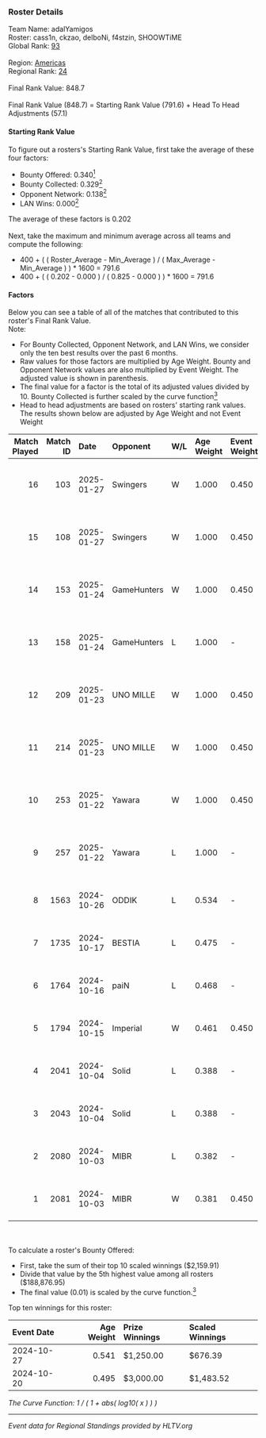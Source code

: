 ### Roster Details<br />
Team Name: adalYamigos<br />
Roster: cass1n, ckzao, delboNi, f4stzin, SHOOWTiME<br />
Global Rank: [93](../../standings_global_2025_02_03.md)<br />
<br />
Region: [Americas]( ../../standings_americas_2025_02_03.md)<br />
Regional Rank: [24]( ../../standings_americas_2025_02_03.md)<br />
<br />
Final Rank Value:  848.7<br />
<br />
Final Rank Value (848.7) = Starting Rank Value (791.6) + Head To Head Adjustments (57.1)<br />

#### Starting Rank Value<br />
To figure out a rosters's Starting Rank Value, first take the average of these four factors:<br />
- Bounty Offered: 0.340[<sup>1</sup>](#table2)
- Bounty Collected: 0.329[<sup>2</sup>](#table1)
- Opponent Network: 0.138[<sup>2</sup>](#table1)
- LAN Wins: 0.000[<sup>2</sup>](#table1)

The average of these factors is 0.202<br />
<br />
Next, take the maximum and minimum average across all teams and compute the following:<br />
- 400 + ( ( Roster_Average - Min_Average ) / ( Max_Average - Min_Average ) ) * 1600 = 791.6
- 400 + ( ( 0.202 - 0.000 ) / ( 0.825 - 0.000 ) ) * 1600 = 791.6


#### Factors<br />
Below you can see a table of all of the matches that contributed to this roster's Final Rank Value.<br />
Note:<br />

- For Bounty Collected, Opponent Network, and LAN Wins, we consider only the ten best results over the past 6 months.
- Raw values for those factors are multiplied by Age Weight. Bounty and Opponent Network values are also multiplied by Event Weight. The adjusted value is shown in parenthesis.
- The final value for a factor is the total of its adjusted values divided by 10. Bounty Collected is further scaled by the curve function[<sup>3</sup>](#curveFunction)
- Head to head adjustments are based on rosters' starting rank values. The results shown below are adjusted by Age Weight and not Event Weight
<span id="table1"></span><br />


| Match Played | Match ID | Date       | Opponent    | W/L | Age Weight | Event Weight | Bounty Collected | Opponent Network | LAN Wins  | H2H Adj. | Roster                                     |
| -: | -: | :- | :- | :- | :- | :- | :- | :- | :- | -: | :- |
|           16 |      103 | 2025-01-27 | Swingers    | W   | 1.000      | 0.450        | 0.003 (0.001)    | 0.371 (0.167)    | 0 (0.000) |    15.34 | cass1n, ckzao, delboNi, f4stzin, SHOOWTiME |
|           15 |      108 | 2025-01-27 | Swingers    | W   | 1.000      | 0.450        | 0.003 (0.001)    | 0.371 (0.167)    | 0 (0.000) |    16.75 | cass1n, ckzao, delboNi, f4stzin, SHOOWTiME |
|           14 |      153 | 2025-01-24 | GameHunters | W   | 1.000      | 0.450        | 0.002 (0.001)    | 0.464 (0.209)    | 0 (0.000) |    12.62 | cass1n, ckzao, delboNi, f4stzin, SHOOWTiME |
|           13 |      158 | 2025-01-24 | GameHunters | L   | 1.000      | -            | -                | -                | -         |   -19.16 | cass1n, ckzao, delboNi, f4stzin, SHOOWTiME |
|           12 |      209 | 2025-01-23 | UNO MILLE   | W   | 1.000      | 0.450        | 0.016 (0.007)    | 0.519 (0.234)    | 0 (0.000) |    15.08 | cass1n, ckzao, delboNi, f4stzin, SHOOWTiME |
|           11 |      214 | 2025-01-23 | UNO MILLE   | W   | 1.000      | 0.450        | 0.016 (0.007)    | 0.519 (0.234)    | 0 (0.000) |    16.48 | cass1n, ckzao, delboNi, f4stzin, SHOOWTiME |
|           10 |      253 | 2025-01-22 | Yawara      | W   | 1.000      | 0.450        | 0.005 (0.002)    | 0.399 (0.180)    | 0 (0.000) |    12.64 | cass1n, ckzao, delboNi, f4stzin, SHOOWTiME |
|            9 |      257 | 2025-01-22 | Yawara      | L   | 1.000      | -            | -                | -                | -         |   -19.14 | cass1n, ckzao, delboNi, f4stzin, SHOOWTiME |
|            8 |     1563 | 2024-10-26 | ODDIK       | L   | 0.534      | -            | -                | -                | -         |    -6.37 | cass1n, delboNi, f4stzin, iDk, pesadelo    |
|            7 |     1735 | 2024-10-17 | BESTIA      | L   | 0.475      | -            | -                | -                | -         |    -2.71 | cass1n, delboNi, f4stzin, iDk, shz         |
|            6 |     1764 | 2024-10-16 | paiN        | L   | 0.468      | -            | -                | -                | -         |    -0.43 | cass1n, delboNi, f4stzin, iDk, shz         |
|            5 |     1794 | 2024-10-15 | Imperial    | W   | 0.461      | 0.450        | 0.158 (0.033)    | 0.395 (0.082)    | 0 (0.000) |    12.41 | cass1n, delboNi, f4stzin, iDk, shz         |
|            4 |     2041 | 2024-10-04 | Solid       | L   | 0.388      | -            | -                | -                | -         |    -3.86 | cass1n, delboNi, f4stzin, iDk, shz         |
|            3 |     2043 | 2024-10-04 | Solid       | L   | 0.388      | -            | -                | -                | -         |    -3.98 | cass1n, delboNi, f4stzin, iDk, shz         |
|            2 |     2080 | 2024-10-03 | MIBR        | L   | 0.382      | -            | -                | -                | -         |    -0.30 | cass1n, delboNi, f4stzin, iDk, shz         |
|            1 |     2081 | 2024-10-03 | MIBR        | W   | 0.381      | 0.450        | 0.225 (0.039)    | 0.649 (0.111)    | 0 (0.000) |    11.74 | cass1n, delboNi, f4stzin, iDk, shz         |

<br />
<span id="table2"></span><br />
To calculate a roster's Bounty Offered:<br />

- First, take the sum of their top 10 scaled winnings ($2,159.91)
- Divide that value by the 5th highest value among all rosters ($188,876.95)
- The final value (0.01) is scaled by the curve function.[<sup>3</sup>](#curveFunction)

Top ten winnings for this roster:<br />

| Event Date | Age Weight | Prize Winnings | Scaled Winnings |
| :- | -: | :- | :- |
| 2024-10-27 |      0.541 | $1,250.00      | $676.39         |
| 2024-10-20 |      0.495 | $3,000.00      | $1,483.52       |


<span id="curveFunction"></span>_The Curve Function: 1 / ( 1 + abs( log10( x ) ) )_<br />

---
_Event data for Regional Standings provided by HLTV.org_<br />
